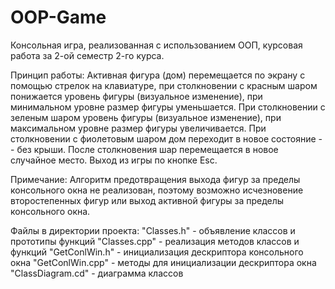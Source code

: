 # OOP-Game

Консольная игра, реализованная с использованием ООП, курсовая работа за 2-ой семестр 2-го курса.

Принцип работы:
Активная фигура (дом) перемещается по экрану с помощью стрелок на клавиатуре, 
при столкновении с красным шаром понижается уровень фигуры (визуальное изменение), 
при минимальном уровне размер фигуры уменьшается. При столкновении с зеленым шаром 
уровень фигуры (визуальное изменение), при максимальном уровне размер фигуры увеличивается. 
При столкновении с фиолетовым шаром дом переходит в новое состояние -- без крыши. 
После столкновения шар перемещается в новое случайное место. Выход из игры по кнопке Esc.

Примечание:
Алгоритм предотвращения выхода фигур за пределы консольного окна не реализован, поэтому
возможно исчезновение второстепенных фигур или выход активной фигуры за пределы консольного окна.

Файлы в директории проекта:
"Classes.h"       - объявление классов и прототипы функций
"Classes.cpp"     - реализация методов классов и функций
"GetConlWin.h"    - инициализация дескриптора консольного окна
"GetConlWin.cpp"  - методы для инициализации дескриптора окна   
"ClassDiagram.cd" - диаграмма классов
